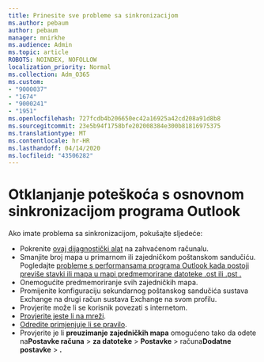 ```yaml
---
title: Prinesite sve probleme sa sinkronizacijom
ms.author: pebaum
author: pebaum
manager: mnirkhe
ms.audience: Admin
ms.topic: article
ROBOTS: NOINDEX, NOFOLLOW
localization_priority: Normal
ms.collection: Adm_O365
ms.custom:
- "9000037"
- "1674"
- "9000241"
- "1951"
ms.openlocfilehash: 727fcdb4b206650ec42a16925a42cd208a91d8b8
ms.sourcegitcommit: 23e5b94f1758bfe202008384e300b81816975375
ms.translationtype: MT
ms.contentlocale: hr-HR
ms.lasthandoff: 04/14/2020
ms.locfileid: "43506282"
---
```

# <a name="basic-outlook-sync-troubleshooting"></a>Otklanjanje poteškoća s osnovnom sinkronizacijom programa Outlook

Ako imate problema sa sinkronizacijom, pokušajte sljedeće:

- Pokrenite [ovaj dijagnostički alat](https://aka.ms/sara-outlooksendreceive) na zahvaćenom računalu.
- Smanjite broj mapa u primarnom ili zajedničkom poštanskom sandučiću. Pogledajte [probleme s performansama programa Outlook kada postoji previše stavki ili mapa u mapi predmemorirane datoteke .ost ili .pst .](https://support.microsoft.com/help/2768656/outlook-performance-issues-when-there-are-too-many-items-or-folders-in)
- Onemogućite predmemoriranje svih zajedničkih mapa.
- Promijenite konfiguraciju sekundarnog poštanskog sandučića sustava Exchange na drugi račun sustava Exchange na svom profilu.
- Provjerite može li se korisnik povezati s internetom. 
- [Provjerite jeste li na mreži](https://support.office.com/article/2460e4a8-16c7-47fc-b204-b1549275aac9).
- [Odredite primjenjuje li se pravilo](https://support.office.com/article/C24F5DEA-9465-4DF4-AD17-A50704D66C59).
- Provjerite je li **preuzimanje zajedničkih mapa** omogućeno tako da odete na**Postavke računa** >  **za datoteke** > **Postavke** > računa**Dodatne postavke** > **.**
